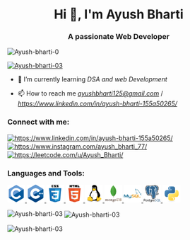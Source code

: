<h1 align="center">Hi 👋, I'm Ayush Bharti</h1>
<h3 align="center">A passionate Web Developer</h3>

<p align="left"> <img src="https://komarev.com/ghpvc/?username=Ayush-bharti-03&label=Profile%20views&color=0e75b6&style=flat" alt="Ayush-bharti-0" /> </p>

<p align="left"> <a href="https://github.com/ryo-ma/github-profile-trophy"><img src="https://github-profile-trophy.vercel.app/?username=Ayush-bharti-03" alt="Ayush-bharti-03" /></a> </p>

- 🌱 I’m currently learning *DSA and web Development*

- 📫 How to reach me *ayushbharti125@gmail.com* / *https://www.linkedin.com/in/ayush-bharti-155a50265/*

<h3 align="left">Connect with me:</h3>
<p align="left">
<a href="https://www.linkedin.com/in/ayush-bharti-155a50265/" target="blank"><img align="center" src="https://raw.githubusercontent.com/rahuldkjain/github-profile-readme-generator/master/src/images/icons/Social/linked-in-alt.svg" alt="https://www.linkedin.com/in/ayush-bharti-155a50265/" height="30" width="40" /></a>
<a href="https://www.instagram.com/ayush_bharti_77/" target="blank"><img align="center" src="https://raw.githubusercontent.com/rahuldkjain/github-profile-readme-generator/master/src/images/icons/Social/instagram.svg" alt="https://www.instagram.com/ayush_bharti_77/" height="30" width="40" /></a>
<a href="https://leetcode.com/u/Ayush_Bharti/" target="blank"><img align="center" src="https://raw.githubusercontent.com/rahuldkjain/github-profile-readme-generator/master/src/images/icons/Social/leet-code.svg" alt="https://leetcode.com/u/Ayush_Bharti/" height="30" width="40" /></a>
</p>

<h3 align="left">Languages and Tools:</h3>
<p align="left">  <a href="https://www.cprogramming.com/" target="_blank" rel="noreferrer"> <img src="https://raw.githubusercontent.com/devicons/devicon/master/icons/c/c-original.svg" alt="c" width="40" height="40"/> </a> <a href="https://www.w3schools.com/cpp/" target="_blank" rel="noreferrer"> <img src="https://raw.githubusercontent.com/devicons/devicon/master/icons/cplusplus/cplusplus-original.svg" alt="cplusplus" width="40" height="40"/> </a> <a href="https://www.w3schools.com/css/" target="_blank" rel="noreferrer"> <img src="https://raw.githubusercontent.com/devicons/devicon/master/icons/css3/css3-original-wordmark.svg" alt="css3" width="40" height="40"/> </a>  <a href="https://www.w3.org/html/" target="_blank" rel="noreferrer"> <img src="https://raw.githubusercontent.com/devicons/devicon/master/icons/html5/html5-original-wordmark.svg" alt="html5" width="40" height="40"/> </a> <a href="https://www.linux.org/" target="_blank" rel="noreferrer"> <img src="https://raw.githubusercontent.com/devicons/devicon/master/icons/linux/linux-original.svg" alt="linux" width="40" height="40"/> </a> <a href="https://www.mongodb.com/" target="_blank" rel="noreferrer"> <img src="https://raw.githubusercontent.com/devicons/devicon/master/icons/mongodb/mongodb-original-wordmark.svg" alt="mongodb" width="40" height="40"/> </a> <a href="https://www.mysql.com/" target="_blank" rel="noreferrer"> <img src="https://raw.githubusercontent.com/devicons/devicon/master/icons/mysql/mysql-original-wordmark.svg" alt="mysql" width="40" height="40"/> </a> <a href="https://www.postgresql.org" target="_blank" rel="noreferrer"> <img src="https://raw.githubusercontent.com/devicons/devicon/master/icons/postgresql/postgresql-original-wordmark.svg" alt="postgresql" width="40" height="40"/> </a> <a href="https://www.python.org" target="_blank" rel="noreferrer"> <img src="https://raw.githubusercontent.com/devicons/devicon/master/icons/python/python-original.svg" alt="python" width="40" height="40"/> </a> </p>

<p><img align="left" src="https://github-readme-stats.vercel.app/api/top-langs?username=Ayush-bharti-03&show_icons=true&locale=en&layout=compact" alt="Ayush-bharti-03" /></p>

<p>&nbsp;<img align="center" src="https://github-readme-stats.vercel.app/api?username=Ayush-bharti-03&show_icons=true&locale=en" alt="Ayush-bharti-03" /></p>

<p><img align="center" src="https://github-readme-streak-stats.herokuapp.com/?user=Ayush-bharti-03&" alt="Ayush-bharti-03" /></p>

